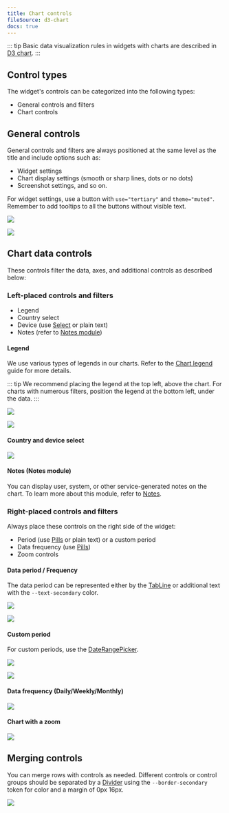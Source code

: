 ```yaml
---
title: Chart controls
fileSource: d3-chart
docs: true
---
```


::: tip
Basic data visualization rules in widgets with charts are described in [D3 chart](/data-display/d3-chart/d3-chart).
:::

## Control types

The widget's controls can be categorized into the following types:

- General controls and filters
- Chart controls

## General controls

General controls and filters are always positioned at the same level as the title and include options such as:

- Widget settings
- Chart display settings (smooth or sharp lines, dots or no dots)
- Screenshot settings, and so on.

For widget settings, use a button with `use="tertiary"` and `theme="muted"`. Remember to add tooltips to all the buttons without visible text.

![](static/settings.png)

![](static/settings-on.png)

## Chart data controls

These controls filter the data, axes, and additional controls as described below:

### Left-placed controls and filters

- Legend
- Country select
- Device (use [Select](/components/select/select) or plain text)
- Notes (refer to [Notes module](/data-display/notes/notes))

#### Legend

We use various types of legends in our charts. Refer to the [Chart legend](/data-display/chart-legend/chart-legend) guide for more details.

::: tip
We recommend placing the legend at the top left, above the chart. For charts with numerous filters, position the legend at the bottom left, under the data.
:::

![](static/legend-top.png)

![](static/legend-bottom.png)

#### Country and device select

![](static/select.png)

#### Notes (Notes module)

You can display user, system, or other service-generated notes on the chart. To learn more about this module, refer to [Notes](/data-display/notes/notes).

### Right-placed controls and filters

Always place these controls on the right side of the widget:

- Period (use [Pills](/components/pills/pills) or plain text) or a custom period
- Data frequency (use [Pills](/components/pills/pills))
- Zoom controls

#### Data period / Frequency

The data period can be represented either by the [TabLine](/components/tab-line/tab-line) or additional text with the `--text-secondary` color.

![](static/period-1.png)

![](static/period-2.png)

#### Custom period

For custom periods, use the [DateRangePicker](/components/date-picker/date-picker#a3d75b).

![](static/period-custom.png)

![](static/custom.png)

#### Data frequency (Daily/Weekly/Monthly)

![](static/period-1.png)

#### Chart with a zoom

![](static/zoom.png)

## Merging controls

You can merge rows with controls as needed. Different controls or control groups should be separated by a [Divider](/components/divider/divider) using the `--border-secondary` token for color and a margin of 0px 16px.

![](static/widget-yes-no.png)

